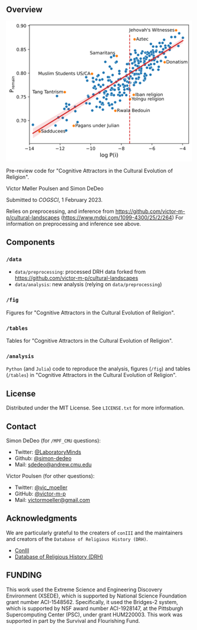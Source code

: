 ## Overview

![](fig/svg/local_global_stability.svg)

Pre-review code for "Cognitive Attractors in the Cultural Evolution of Religion".

Victor Møller Poulsen and Simon DeDeo

Submitted to *COGSCI*, 1 February 2023.

Relies on preprocessing, and inference from https://github.com/victor-m-p/cultural-landscapes (https://www.mdpi.com/1099-4300/25/2/264)
For information on preprocessing and inference see above. 

## Components

### ```/data```
* ```data/preprocessing```: processed DRH data forked from https://github.com/victor-m-p/cultural-landscapes
* ```data/analysis```: new analysis (relying on ```data/preprocessing```)

### ```/fig```
Figures for "Cognitive Attractors in the Cultural Evolution of Religion". 

### ```/tables```
Tables for "Cognitive Attractors in the Cultural Evolution of Religion". 

### ```/analysis```
```Python``` (and ```Julia```) code to reproduce the analysis, figures (```/fig```) and tables (```/tables```) in "Cognitive Attractors in the Cultural Evolution of Religion". 

<!-- LICENSE -->
## License
Distributed under the MIT License. See `LICENSE.txt` for more information.

## Contact
Simon DeDeo (for ```/MPF_CMU``` questions):
* Twitter: [@LaboratoryMinds](https://twitter.com/LaboratoryMinds)
* Github: [@simon-dedeo](https://github.com/simon-dedeo)
* Mail: sdedeo@andrew.cmu.edu

Victor Poulsen (for other questions): 
* Twitter: [@vic_moeller](https://twitter.com/vic_moeller) 
* GitHub: [@victor-m-p](https://github.com/victor-m-p)
* Mail: victormoeller@gmail.com

<!-- ACKNOWLEDGMENTS -->
## Acknowledgments
We are particularly grateful to the creaters of ```conIII``` and the maintainers and creators of the ```Database of Religious History (DRH)```.

* [ConIII](https://github.com/eltrompetero/coniii)
* [Database of Religious History (DRH)](https://religiondatabase.org/landing/)

## FUNDING
This work used the Extreme Science and Engineering Discovery Environment (XSEDE), which is supported by National Science Foundation grant number ACI-1548562. Specifically, it used the Bridges-2 system, which is supported by NSF award number ACI-1928147, at the Pittsburgh Supercomputing Center (PSC), under grant HUM220003. This work was supported in part by the Survival and Flourishing Fund.